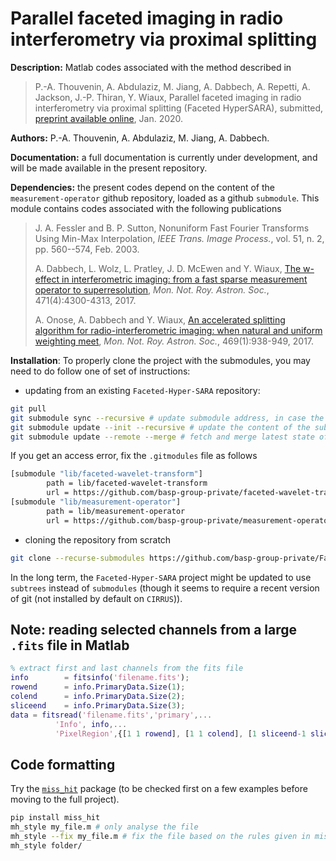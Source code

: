# Parallel faceted imaging in radio interferometry via proximal splitting

**Description:** Matlab codes associated with the method described in

>P.-A. Thouvenin, A. Abdulaziz, M. Jiang, A. Dabbech, A. Repetti, A. Jackson, J.-P. Thiran, Y. Wiaux, Parallel faceted imaging in radio interferometry via proximal splitting (Faceted HyperSARA), submitted, [preprint available online](https://arxiv.org/abs/2003.07358), Jan. 2020.  

**Authors:** P.-A. Thouvenin, A. Abdulaziz, M. Jiang, A. Dabbech.

**Documentation:** a full documentation is currently under development, and will be made available in the present repository.

**Dependencies:** the present codes depend on the content of the `measurement-operator` github repository, loaded as a github `submodule`. This module contains codes associated with the following publications

> J. A. Fessler and B. P. Sutton, Nonuniform Fast Fourier Transforms Using Min-Max Interpolation, *IEEE Trans. Image Process.*, vol. 51, n. 2, pp. 560--574, Feb. 2003.
>
> A. Dabbech, L. Wolz, L. Pratley, J. D. McEwen and Y. Wiaux, [The w-effect in interferometric imaging: from a fast sparse measurement operator to superresolution](http://dx.doi.org/10.1093/mnras/stx1775), *Mon. Not. Roy. Astron. Soc.*, 471(4):4300-4313, 2017.
>
> A. Onose, A. Dabbech and Y. Wiaux, [An accelerated splitting algorithm for radio-interferometric imaging: when natural and uniform weighting meet](http://dx.doi.org/10.1093/mnras/stx755), *Mon. Not. Roy. Astron. Soc.*, 469(1):938-949, 2017.

**Installation**: To properly clone the project with the submodules, you may need to do follow one of set of instructions:

- updating from an existing `Faceted-Hyper-SARA` repository:

```bash
git pull
git submodule sync --recursive # update submodule address, in case the url has changed
git submodule update --init --recursive # update the content of the submodules
git submodule update --remote --merge # fetch and merge latest state of the submodule
```

If you get an access error, fix the `.gitmodules` file as follows

```bash
[submodule "lib/faceted-wavelet-transform"]
        path = lib/faceted-wavelet-transform
        url = https://github.com/basp-group-private/faceted-wavelet-transform.git
[submodule "lib/measurement-operator"]
        path = lib/measurement-operator
        url = https://github.com/basp-group-private/measurement-operator.git
```

- cloning the repository from scratch

```bash
git clone --recurse-submodules https://github.com/basp-group-private/Faceted-Hyper-SARA.git
```

In the long term, the `Faceted-Hyper-SARA` project might be updated to use `subtrees` instead of `submodules` (though it seems to require a recent version of git (not installed by default on `CIRRUS`)).

## Note: reading selected channels from a large `.fits` file in Matlab

```matlab
% extract first and last channels from the fits file
info        = fitsinfo('filename.fits');
rowend      = info.PrimaryData.Size(1);
colend      = info.PrimaryData.Size(2);
sliceend    = info.PrimaryData.Size(3);
data = fitsread('filename.fits','primary',...
          'Info', info,...
          'PixelRegion',{[1 1 rowend], [1 1 colend], [1 sliceend-1 sliceend]});
```

## Code formatting

Try the [`miss_hit`](https://github.com/florianschanda/miss_hit) package (to be checked first on a few examples before moving to the full project).

```bash
pip install miss_hit
mh_style my_file.m # only analyse the file
mh_style --fix my_file.m # fix the file based on the rules given in miss_hit.cfg
mh_style folder/
```
